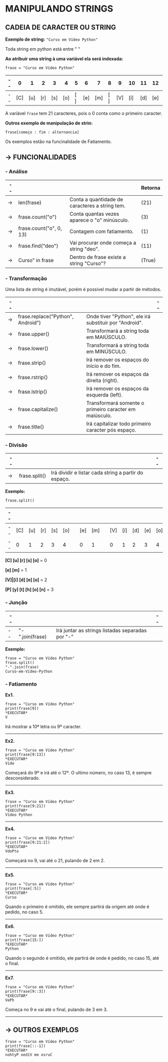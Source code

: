 # MANIPULANDO STRINGS

## **CADEIA DE CARACTER OU STRING**

**Exemplo de string:** `"Curso em Vídeo Python"`

Toda string em python está entre " "

**Ao atribuir uma string à uma variável ela será indexada:**

`frase = "Curso em Vídeo Python"`

-- |0  |1  |2  |3  |4  |5  |6  |7  |8  |9  |10 |11 |12 |13 |14 |15 |16 |17 |18 |19 |20
---|---|---|---|---|---|---|---|---|---|---|---|---|---|---|---|---|---|---|---|---|---
-- |[C]|[u]|[r]|[s]|[o]|[ ]|[e]|[m]|[ ]|[V]|[í]|[d]|[e]|[o]|[ ]|[P]|[y]|[t]|[h]|[o]|[n]

A variável `frase` tem 21 caracteres, pois o 0 conta como o primeiro caracter.

**Outros exemplo de manipulação de strin:**

`frase[começo : fim : alternancia]`

Os exemplos estão na funcinalidade de Fatiamento.


## **-> FUNCIONALIDADES**

### - Análise

-- |   |   | Retorna
---|---|---| --
-> |len(frase)              |Conta a quantidade de caracteres a string tem. |(21)
-> |frase.count("o")        |Conta quantas vezes aparece o "o" minúsculo.   |(3)
-> |frase.count("o", 0, 13) |Contagem com fatiamento.                       |(1)
-> |frase.find("deo")       |Vai procurar onde começa a string "deo".       |(11)
-> |Curso" in frase         |Dentro de frase existe a string "Curso"?       |(True)


### - Transformação

Uma lista de string é imutável, porém é possivel mudar a partir de métodos.

-- |   |   | --
---|---|---| --
-> |frase.replace("Python", Android")      |Onde tiver "Python", ele irá substituir por "Android".
-> |frase.upper()                          |Transformará a string toda em MAIÚSCULO.
-> |frase.lower()                          |Transformará a string toda em MINÚSCULO.
-> |frase.strip()                          |Irá remover os espaços do início e do fim.
-> |frase.rstrip()                         |Irá remover os espaços da direita (right).
-> |frase.lstrip()                         |Irá remover os espaços da esquerda (left).
-> |frase.capitalize()                     |Transformará somente o primeiro caracter em maiúsculo.
-> |frase.title()                          |Irá capitalizar todo primeiro caracter pós espaço.
### - Divisão 

-- |   |   | --
---|---|---| --
-> | frase.split()                    |Irá dividir e listar cada string a partir do espaço.

**Exemplo:**

`frase.split()`

-- |   |   |   |   |   |   |   |   |   |   |   |   |   |   |   |   |   |   |   |   |   | --
---|---|---|---|---|---|---|---|---|---|---|---|---|---|---|---|---|---|---|---|---|---|---
-- |[C]|[u]|[r]|[s]|[o]|   |[e]|[m]|   |[V]|[í]|[d]|[e]|[o]|   |[P]|[y]|[t]|[h]|[o]|[n]| --
-- |0  |1  |2  |3  |4  |   |0  |1  |   |0  |1  |2  |3  |4  |   |0  |1  |2  |3  |4  |5  | --

**[C] [u] [r] [s] [o]** = 0

**[e] [m]** = 1

**[V]|[í] [d] [e] [o]** = 2

**[P] [y] [t] [h] [o] [n]** = 3
### - Junção

-- |   |   | --
---|---|---| --
-- |"-".join(frase)                   | Irá juntar as strings listadas separadas por "-"

**Exemplo:**
```
frase = "Curso em Vídeo Python"
frase.split()
"-".join(frase) 
Curso-em-Vídeo-Python
```


### - Fatiamento

**Ex1.**
```
frase = "Curso em Vídeo Python"
print(frase[9])
*EXECUTAR*
V
```                  

Irá mostrar a 10ª letra ou 9º caracter.
***

**Ex2.**
```
frase = "Curso em Vídeo Python"
print(frase[9:13])
*EXECUTAR*
Víde            
```
Começará do 9º e irá até o 12º. O ultimo número, no caso 13, é sempre desconsiderado.
***

**Ex3.**
```
frase = "Curso em Vídeo Python"
print(frase[9:21])
*EXECUTAR*
Vídeo Python
```
***

**Ex4.**
```
frase = "Curso em Vídeo Python"
print(frase[9:21:2])
*EXECUTAR*
VdoPto            
```
Começará no 9, vai até o 21, pulando de 2 em 2.
***

**Ex5.**
```
frase = "Curso em Vídeo Python"
print(frase[:5])
*EXECUTAR*
Curso            
```
Quando o primeiro é omitido, ele sempre partirá da origem até onde é pedido, no caso 5.

***
**Ex6.**
```
frase = "Curso em Vídeo Python"
print(frase[15:])
*EXECUTAR*
Python
```
Quando o segundo é omitido, ele partirá de onde é pedido, no caso 15, até o final.
***

**Ex7.**
```
frase = "Curso em Vídeo Python"
print(frase[9::3])
*EXECUTAR*
VePh
```
Começa no 9 e vai até o final, pulando de 3 em 3.
***

## **-> OUTROS EXEMPLOS**

```
frase = "Curso em Vídeo Python"
print(frase[::-1])
*EXECUTAR*
nohtyP oedíV me osruC
```
